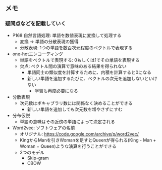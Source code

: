 ## メモ
### 疑問点などを記載していく
- P168 自然言語処理: 単語を数値表現に変換して処理する
    - 変換 -> 単語の分散表現の獲得
    - 分散表現: 1つの単語を数百次元程度のベクトルで表現する
- one-hotエンコーディング
    - 単語をベクトルで表現する: 0もしくは1でその単語を表現する
    - 欠点: ベクトル間の演算で意味のある結果を得られない
        - 単語同士の類似度を計算するために、内積を計算すると0になる
        - 新しい単語を追加するたびに、ベクトルの次元を追加しないといけない
            - 学習も再度必要になる
- 分散表現
    - 次元数はボキャブラリ数には関係なく決めることができる
        - 新しい単語を追加しても次元数を増やさずにすむ
- 分布仮説
    - 単語の意味はその近傍の単語によって決定される
- Word2vec: ソフトウェアの名前
    - オリジナル: https://code.google.com/archive/p/word2vec/
    - KingからManを引きWomanを足すとQueenが得られる(King - Man + Woman = Queen)ような演算を行うことができる
    - 2つのモデル
        - Skip-gram
        - CBOW
